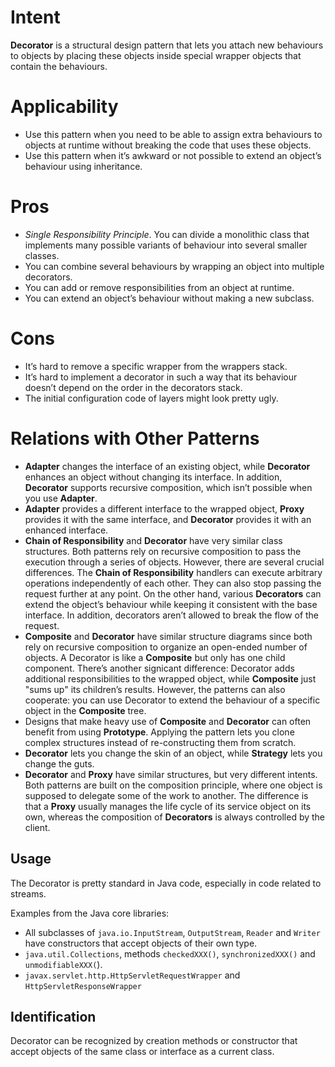 # Intent
**Decorator** is a structural design pattern that lets you attach new behaviours to objects by placing these objects inside special wrapper objects that contain the behaviours.

# Applicability
* Use this pattern when you need to be able to assign extra behaviours to objects at runtime without breaking the code that uses these objects.
* Use this pattern when it’s awkward or not possible to extend an object’s behaviour using inheritance.

# Pros
* _Single Responsibility Principle_. You can divide a monolithic class that implements many possible variants of behaviour into several smaller classes.
* You can combine several behaviours by wrapping an object into multiple decorators.
* You can add or remove responsibilities from an object at runtime.
* You can extend an object’s behaviour without making a new subclass.

# Cons
* It’s hard to remove a specific wrapper from the wrappers stack.
* It’s hard to implement a decorator in such a way that its behaviour doesn’t depend on the order in the decorators stack.
* The initial configuration code of layers might look pretty ugly.

# Relations with Other Patterns
* **Adapter** changes the interface of an existing object, while **Decorator** enhances an object without changing its interface. In addition, **Decorator** supports recursive composition, which isn’t possible when you use **Adapter**.
* **Adapter** provides a different interface to the wrapped object, **Proxy** provides it with the same interface, and **Decorator** provides it with an enhanced interface.
* **Chain of Responsibility** and **Decorator** have very similar class structures. Both patterns rely on recursive composition to pass the execution through a series of objects. However, there are several crucial differences.
The **Chain of Responsibility** handlers can execute arbitrary operations independently of each other. They can also stop passing the request further at any point. On the other hand, various **Decorators** can extend the object’s behaviour while keeping it consistent with the base interface. In addition, decorators aren’t allowed to break the flow of the request.
* **Composite** and **Decorator** have similar structure diagrams since both rely on recursive composition to organize an open-ended number of objects.
A Decorator is like a **Composite** but only has one child component. There’s another signicant difference: Decorator adds additional responsibilities to the wrapped object, while **Composite** just "sums up" its children’s results.
However, the patterns can also cooperate: you can use Decorator to extend the behaviour of a specific object in the **Composite** tree.
* Designs that make heavy use of **Composite** and **Decorator** can often benefit from using **Prototype**. Applying the pattern lets you clone complex structures instead of re-constructing them from scratch.
* **Decorator** lets you change the skin of an object, while **Strategy** lets you change the guts.
* **Decorator** and **Proxy** have similar structures, but very different intents. Both patterns are built on the composition principle, where one object is supposed to delegate some of the work to another. The difference is that a **Proxy** usually manages the life cycle of its service object on its own, whereas the composition of **Decorators** is always controlled by the client.

## Usage
The Decorator is pretty standard in Java code, especially in code related to streams.

Examples from the Java core libraries:
* All subclasses of `java.io.InputStream`, `OutputStream`, `Reader` and `Writer` have constructors that accept objects of their own type.
* `java.util.Collections`, methods `checkedXXX()`, `synchronizedXXX()` and `unmodifiableXXX(`).
* `javax.servlet.http.HttpServletRequestWrapper` and `HttpServletResponseWrapper`

## Identification
Decorator can be recognized by creation methods or constructor that accept objects of the same class or interface as a current class.
